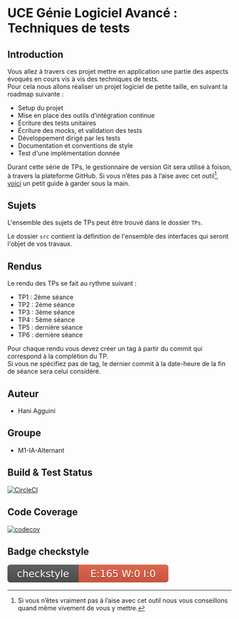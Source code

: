 # UCE Génie Logiciel Avancé : Techniques de tests

## Introduction

Vous allez à travers ces projet mettre en application une partie des aspects évoqués en cours vis à vis des techniques de tests.  
Pour cela nous allons réaliser un projet logiciel de petite taille, en suivant la roadmap suivante : 
- Setup du projet
- Mise en place des outils d’intégration continue
- Écriture des tests unitaires
- Écriture des mocks, et validation des tests
- Développement dirigé par les tests
- Documentation et conventions de style
- Test d'une implémentation donnée

Durant cette série de TPs, le gestionnaire de version Git sera utilisé à foison, à travers la plateforme GitHub. Si vous n’êtes pas à l’aise avec cet outil[^1], [voici](http://rogerdudler.github.io/git-guide/) un petit guide à garder sous la main.

## Sujets

L'ensemble des sujets de TPs peut être trouvé dans le dossier `TPs`.

Le dossier `src` contient la définition de l'ensemble des interfaces qui seront l'objet de vos travaux.

## Rendus

Le rendu des TPs se fait au rythme suivant :

- TP1 : 2ème séance
- TP2 : 2ème séance
- TP3 : 3ème séance
- TP4 : 5ème séance
- TP5 : dernière séance
- TP6 : dernière séance

Pour chaque rendu vous devez créer un tag à partir du commit qui correspond à la complétion du TP.  
Si vous ne spécifiez pas de tag, le dernier commit à la date-heure de la fin de séance sera celui considéré.
## Auteur
- Hani Agguini

## Groupe
- M1-IA-Alternant

## Build & Test Status

[![CircleCI](https://dl.circleci.com/status-badge/img/circleci/XBp1AFwr8eHdArhSEtcyDN/78kMs82YpTqBZWETHzqejS/tree/master.svg?style=svg)](https://app.circleci.com/pipelines/circleci/XBp1AFwr8eHdArhSEtcyDN/78kMs82YpTqBZWETHzqejS?branch=master)
## Code Coverage

[![codecov](https://codecov.io/gh/Hani-agn/ceri-m1-techniques-de-test/graph/badge.svg?token=2AH6NOTZK2)](https://codecov.io/gh/Hani-agn/ceri-m1-techniques-de-test)

## Badge checkstyle
![Checkstyle](target/site/badges/checkstyle-result.svg)

[^1]: Si vous n’êtes vraiment pas à l’aise avec cet outil nous vous conseillons quand même vivement de vous y mettre.
